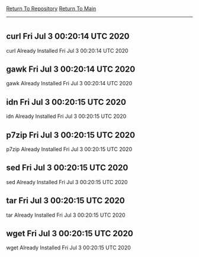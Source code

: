 [Return To Repository](https://github.com/deathbybandaid/piholeparser/)
[Return To Main](https://github.com/deathbybandaid/piholeparser/blob/master/RecentRunLogs/Mainlog.md)
____________________________________
# 
## curl Fri Jul  3 00:20:14 UTC 2020
curl Already Installed Fri Jul  3 00:20:14 UTC 2020
## gawk Fri Jul  3 00:20:14 UTC 2020
gawk Already Installed Fri Jul  3 00:20:14 UTC 2020
## idn Fri Jul  3 00:20:15 UTC 2020
idn Already Installed Fri Jul  3 00:20:15 UTC 2020
## p7zip Fri Jul  3 00:20:15 UTC 2020
p7zip Already Installed Fri Jul  3 00:20:15 UTC 2020
## sed Fri Jul  3 00:20:15 UTC 2020
sed Already Installed Fri Jul  3 00:20:15 UTC 2020
## tar Fri Jul  3 00:20:15 UTC 2020
tar Already Installed Fri Jul  3 00:20:15 UTC 2020
## wget Fri Jul  3 00:20:15 UTC 2020
wget Already Installed Fri Jul  3 00:20:15 UTC 2020
